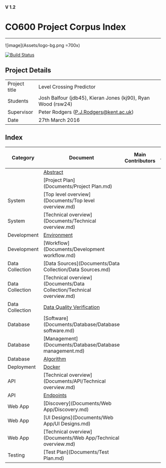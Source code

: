 **V 1.2**

CO600 Project Corpus Index
==

---


![image](Assets/logo-bg.png =700x)

[![Build Status](http://f.cl.ly/items/1C0b2q3L2q0X1m3a0Z3W/Image%202016-01-21%20at%2011.03.50%20pm.png)](https://travis-ci.com/joshbalfour/final-year-project)

## Project Details
|				|			 |
|---------------|-----------|
| Project title	| Level Crossing Predictor |
| Students		| Josh Balfour (jdb45), Kieran Jones (kj90), Ryan Wood (rsw24)
| Supervisor	| Peter Rodgers (P.J.Rodgers@kent.ac.uk)
| Date			| 27th March 2016 |

## Index

| Category  		| Document  | Main Contributors  | QA Approval Date  | 
|------------------|-----------|--------------------|-------------------|
|   				| [Abstract](Documents/Abstract.md)  |   |   |
|   				| [Project Plan](Documents/Project Plan.md)  |   |   |
| System  			|  [Top level overview](Documents/Top level overview.md) |   |   |
| System  			|  [Technical overview](Documents/Technical overview.md) |   |   |
| Development 		| [Environment](Documents/environment.md)
| Development 		| [Workflow](Documents/Development workflow.md)
| Data Collection 	| [Data Sources](Documents/Data Collection/Data Sources.md)
| Data Collection 	|  [Technical overview](Documents/Data Collection/Technical overview.md)
| Data Collection 	| [Data Quality Verification](Documents/Verification/Sample-Data.md)
| Database 			| [Software](Documents/Database/Database software.md)
| Database 			| [Management](Documents/Database/Database management.md)
| Database 			| [Algorithm](Documents/Database/Algorithm.md)
| Deployment 		| [Docker](Documents/Deployment/Docker.md)
| API 				| [Technical overview](Documents/API/Technical overview.md)
| API 				| [Endpoints](Documents/API/Endpoints.md)
| Web App 			| [Discovery](Documents/Web App/Discovery.md)
| Web App 			| [UI Designs](Documents/Web App/UI Designs.md)
| Web App 			| [Technical overview](Documents/Web App/Technical overview.md)
| Testing 			| [Test Plan](Documents/Test Plan.md)
